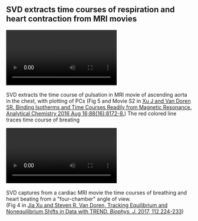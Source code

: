 ## SVD extracts time courses of respiration and heart contraction from MRI movies
<video controls>
<source src="../../png/examples/movieS2-rtMRI-Joseph_Xu2016ACFig5B.mp4", type="video/mp4">

<img src="https://github.com/TRENDMizzou/TREND-manual/blob/master/png/examples/movieS2_rtMRI_Joseph_Xu2016ACFig5B.gif?raw=true" width="400px">  



Visit <a href=https://trendmizzou.gitbooks.io/trend-manual/content/examples/multiple/chest.html> online manual</a> to play the MP4 movie, or click <a href=https://github.com/TRENDMizzou/TREND-manual/blob/master/png/examples/movieS2_rtMRI_Joseph_Xu2016ACFig5B.gif?raw=true> this link </a> to play the GIF version.  

</video>

SVD extracts the time course of pulsation in MRI movie of ascending aorta 
in the chest, with plotting of PCs
(Fig 5 and Movie S2 in [Xu J and Van Doren SR. Binding Isotherms and Time Courses Readily from Magnetic Resonance. Analytical Chemistry 2016 Aug 16;88(16):8172-8.](http://pubs.acs.org/doi/abs/10.1021/acs.analchem.6b01918)) 
The red colored line traces time course of breating


<video controls>
<source src="../../png/examples/cardiac.mp4", type="video/mp4">

<img src="https://github.com/TRENDMizzou/TREND-manual/blob/master/png/examples/cardiac.gif?raw=true" width="400px">  

Visit <a href=https://trendmizzou.gitbooks.io/trend-manual/content/examples/multiple/chest.html> online manual</a> to play the MP4 movie, or click <a href=https://github.com/TRENDMizzou/TREND-manual/blob/master/png/examples/cardiac.gif?raw=true> this link </a> to play the GIF version.  

</video>


SVD captures from a cardiac MRI movie the time courses of breathing and 
heart beating from a
"four-chamber" angle of view.  
(Fig 4 in [Jia Xu and Steven R. Van Doren, Tracking Equilibrium and Nonequilibrium Shifts in Data with TREND. _Biophys. J._ 2017,
112,224-233](http://www.sciencedirect.com/science/article/pii/S0006349516343211))
